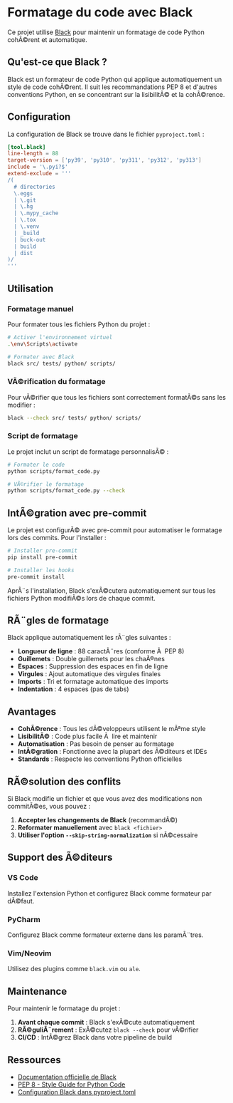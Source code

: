 ﻿# Formatage du code avec Black

Ce projet utilise [Black](https://black.readthedocs.io/) pour maintenir un formatage de
code Python cohÃ©rent et automatique.

## Qu'est-ce que Black ?

Black est un formateur de code Python qui applique automatiquement un style de code
cohÃ©rent. Il suit les recommandations PEP 8 et d'autres conventions Python, en se
concentrant sur la lisibilitÃ© et la cohÃ©rence.

## Configuration

La configuration de Black se trouve dans le fichier `pyproject.toml` :

```toml
[tool.black]
line-length = 88
target-version = ['py39', 'py310', 'py311', 'py312', 'py313']
include = '\.pyi?$'
extend-exclude = '''
/(
  # directories
  \.eggs
  | \.git
  | \.hg
  | \.mypy_cache
  | \.tox
  | \.venv
  | _build
  | buck-out
  | build
  | dist
)/
'''
```

## Utilisation

### Formatage manuel

Pour formater tous les fichiers Python du projet :

```bash
# Activer l'environnement virtuel
.\env\Scripts\activate

# Formater avec Black
black src/ tests/ python/ scripts/
```

### VÃ©rification du formatage

Pour vÃ©rifier que tous les fichiers sont correctement formatÃ©s sans les modifier :

```bash
black --check src/ tests/ python/ scripts/
```

### Script de formatage

Le projet inclut un script de formatage personnalisÃ© :

```bash
# Formater le code
python scripts/format_code.py

# VÃ©rifier le formatage
python scripts/format_code.py --check
```

## IntÃ©gration avec pre-commit

Le projet est configurÃ© avec pre-commit pour automatiser le formatage lors des commits.
Pour l'installer :

```bash
# Installer pre-commit
pip install pre-commit

# Installer les hooks
pre-commit install
```

AprÃ¨s l'installation, Black s'exÃ©cutera automatiquement sur tous les fichiers Python
modifiÃ©s lors de chaque commit.

## RÃ¨gles de formatage

Black applique automatiquement les rÃ¨gles suivantes :

- **Longueur de ligne** : 88 caractÃ¨res (conforme Ã  PEP 8)
- **Guillemets** : Double guillemets pour les chaÃ®nes
- **Espaces** : Suppression des espaces en fin de ligne
- **Virgules** : Ajout automatique des virgules finales
- **Imports** : Tri et formatage automatique des imports
- **Indentation** : 4 espaces (pas de tabs)

## Avantages

- **CohÃ©rence** : Tous les dÃ©veloppeurs utilisent le mÃªme style
- **LisibilitÃ©** : Code plus facile Ã  lire et maintenir
- **Automatisation** : Pas besoin de penser au formatage
- **IntÃ©gration** : Fonctionne avec la plupart des Ã©diteurs et IDEs
- **Standards** : Respecte les conventions Python officielles

## RÃ©solution des conflits

Si Black modifie un fichier et que vous avez des modifications non commitÃ©es, vous
pouvez :

1. **Accepter les changements de Black** (recommandÃ©)
1. **Reformater manuellement** avec `black <fichier>`
1. **Utiliser l'option `--skip-string-normalization`** si nÃ©cessaire

## Support des Ã©diteurs

### VS Code

Installez l'extension Python et configurez Black comme formateur par dÃ©faut.

### PyCharm

Configurez Black comme formateur externe dans les paramÃ¨tres.

### Vim/Neovim

Utilisez des plugins comme `black.vim` ou `ale`.

## Maintenance

Pour maintenir le formatage du projet :

1. **Avant chaque commit** : Black s'exÃ©cute automatiquement
1. **RÃ©guliÃ¨rement** : ExÃ©cutez `black --check` pour vÃ©rifier
1. **CI/CD** : IntÃ©grez Black dans votre pipeline de build

## Ressources

- [Documentation officielle de Black](https://black.readthedocs.io/)
- [PEP 8 - Style Guide for Python Code](https://www.python.org/dev/peps/pep-0008/)
- [Configuration Black dans pyproject.toml](https://black.readthedocs.io/en/stable/usage_and_configuration/the_basics.html#configuration-via-a-file)
